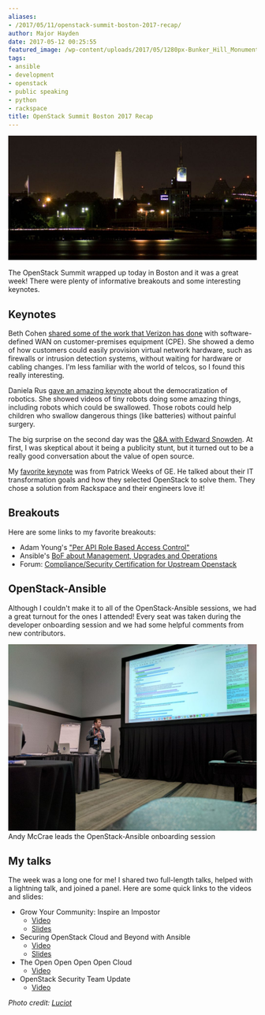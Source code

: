 ```yaml
---
aliases:
- /2017/05/11/openstack-summit-boston-2017-recap/
author: Major Hayden
date: 2017-05-12 00:25:55
featured_image: /wp-content/uploads/2017/05/1280px-Bunker_Hill_Monument_by_night_dfv-e1494544221347.jpg
tags:
- ansible
- development
- openstack
- public speaking
- python
- rackspace
title: OpenStack Summit Boston 2017 Recap
---
```


![1]

The OpenStack Summit wrapped up today in Boston and it was a great week! There were plenty of informative breakouts and some interesting keynotes.

## Keynotes

Beth Cohen [shared some of the work that Verizon has done][2] with software-defined WAN on customer-premises equipment (CPE). She showed a demo of how customers could easily provision virtual network hardware, such as firewalls or intrusion detection systems, without waiting for hardware or cabling changes. I'm less familiar with the world of telcos, so I found this really interesting.

Daniela Rus [gave an amazing keynote][3] about the democratization of robotics. She showed videos of tiny robots doing some amazing things, including robots which could be swallowed. Those robots could help children who swallow dangerous things (like batteries) without painful surgery.

The big surprise on the second day was the [Q&A with Edward Snowden][4]. At first, I was skeptical about it being a publicity stunt, but it turned out to be a really good conversation about the value of open source.

My [favorite keynote][5] was from Patrick Weeks of GE. He talked about their IT transformation goals and how they selected OpenStack to solve them. They chose a solution from Rackspace and their engineers love it!

## Breakouts

Here are some links to my favorite breakouts:

  * Adam Young's ["Per API Role Based Access Control"][6]
  * Ansible's [BoF about Management, Upgrades and Operations][7]
  * Forum: [Compliance/Security Certification for Upstream Openstack][8]

## OpenStack-Ansible

Although I couldn't make it to all of the OpenStack-Ansible sessions, we had a great turnout for the ones I attended! Every seat was taken during the developer onboarding session and we had some helpful comments from new contributors.

![16]
Andy McCrae leads the OpenStack-Ansible onboarding session

## My talks

The week was a long one for me! I shared two full-length talks, helped with a lightning talk, and joined a panel. Here are some quick links to the videos and slides:

  * Grow Your Community: Inspire an Impostor
      * [Video][9]
      * [Slides][10]
  * Securing OpenStack Cloud and Beyond with Ansible
      * [Video][11]
      * [Slides][12]
  * The Open Open Open Open Cloud
      * [Video][13]
  * OpenStack Security Team Update
      * [Video][14]

_Photo credit: [Luciot][15]_

 [1]: /wp-content/uploads/2017/05/1280px-Bunker_Hill_Monument_by_night_dfv-e1494544221347.jpg
 [2]: https://www.openstack.org/videos/boston-2017/taking-openstack-out-to-the-network-edges
 [3]: https://www.openstack.org/videos/boston-2017/democratizing-robotics-origami-inspired-printed-robots
 [4]: https://www.openstack.org/videos/boston-2017/mark-collier-q-and-a-with-edward-snowden
 [5]: https://www.openstack.org/videos/boston-2017/ge-healthcare-accelerates-to-cloud-on-openstack-platform
 [6]: https://www.openstack.org/videos/boston-2017/per-api-role-based-access-control
 [7]: https://www.openstack.org/summit/boston-2017/summit-schedule/events/18900/ansible-ops-bof-management-upgrades-and-operations
 [8]: https://www.openstack.org/summit/boston-2017/summit-schedule/events/18774/compliancesecurity-certification-for-upstream-openstack
 [9]: https://www.openstack.org/videos/boston-2017/grow-your-community-inspire-an-impostor
 [10]: https://www.slideshare.net/MajorHayden/grow-your-community-inspire-an-impostor
 [11]: https://www.openstack.org/videos/boston-2017/securing-openstack-clouds-and-beyond-with-ansible
 [12]: https://www.slideshare.net/MajorHayden/securing-openstack-and-beyond-with-ansible
 [13]: https://www.openstack.org/videos/boston-2017/the-open-open-open-cloud
 [14]: https://www.openstack.org/videos/boston-2017/openstack-security-team-update
 [15]: https://commons.wikimedia.org/wiki/File:Bunker_Hill_Monument_by_night_dfv.jpg
 [16]: /wp-content/uploads/2017/05/IMG_20170510_092327-e1494547255505.jpg